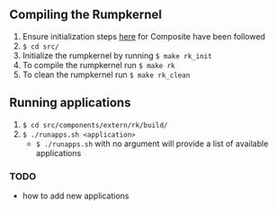 ## Compiling the Rumpkernel
1. Ensure initialization steps [here](https://github.com/gwsystems/composite/blob/rumpkernel/doc/README.md) for Composite have been followed 
2. `$ cd src/` 
3. Initialize the rumpkernel by running `$ make rk_init`
4. To compile the rumpkernel run `$ make rk`
5. To clean the rumpkernel run `$ make rk_clean`

## Running applications
1. `$ cd src/components/extern/rk/build/`
2. `$ ./runapps.sh <application>` 
    * `$ ./runapps.sh` with no argument will provide a list of available applications


### TODO
* how to add new applications
